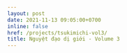 ```yaml
---
layout: post
date: 2021-11-13 09:05:00+0700
inline: false
href: /projects/tsukimichi-vol3/
title: Nguyệt đạo dị giới - Volume 3
---
```


